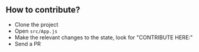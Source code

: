 ## How to contribute?
- Clone the project
- Open `src/App.js`
- Make the relevant changes to the state, look for "CONTRIBUTE HERE:"
- Send a PR
